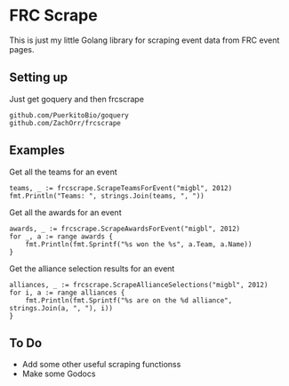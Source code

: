 # FRC Scrape

This is just my little Golang library for scraping event data from FRC event pages.

## Setting up

Just get goquery and then frcscrape

	github.com/PuerkitoBio/goquery
	github.com/ZachOrr/frcscrape

## Examples

Get all the teams for an event

	teams, _ := frcscrape.ScrapeTeamsForEvent("migbl", 2012)
	fmt.Println("Teams: ", strings.Join(teams, ", "))

Get all the awards for an event

	awards, _ := frcscrape.ScrapeAwardsForEvent("migbl", 2012)
	for _, a := range awards {
		fmt.Println(fmt.Sprintf("%s won the %s", a.Team, a.Name))
	}

Get the alliance selection results for an event

	alliances, _ := frcscrape.ScrapeAllianceSelections("migbl", 2012)
	for i, a := range alliances {
		fmt.Println(fmt.Sprintf("%s are on the %d alliance", strings.Join(a, ", "), i))
	}

## To Do

* Add some other useful scraping functionss
* Make some Godocs